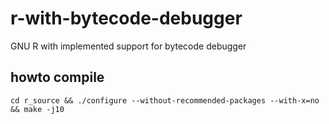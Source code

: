 # r-with-bytecode-debugger

GNU R with implemented support for bytecode debugger

## howto compile

`
 cd r_source && ./configure --without-recommended-packages --with-x=no && make -j10
`
